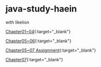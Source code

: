 # java-study-haein
with likelion

[Chapter01~04](https://www.notion.so/Week01-9e2a6d9c93be4e7a92cfd5c9f1b8f913?pvs=4){:target="_blank"}

[Chapter05~06](https://subdued-closet-d10.notion.site/Week02-e9b498df7842460b95b1cb37fca2f805){:target="_blank"}

[Chapter05~07 Assignment](https://subdued-closet-d10.notion.site/Chapter05-06_Assignment-f9071c7ef2e54b2f83f5630346f69214){:target="_blank"}

[Chapter07](https://www.notion.so/Chapter07-85b326ed34114158a56cadd9bcca15e3?pvs=4){:target="_blank"}
